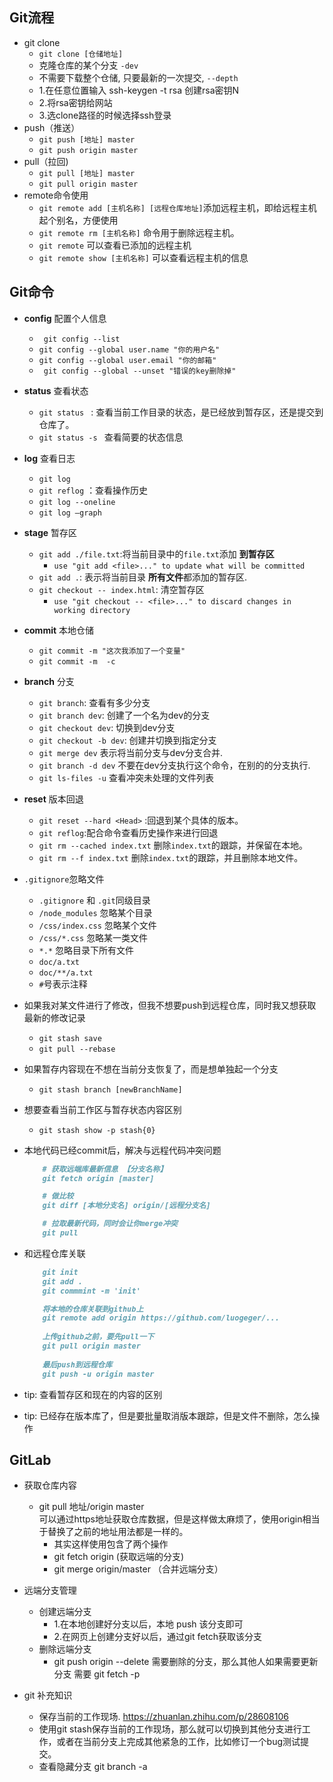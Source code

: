 ## Git流程
- git clone
    - `git clone [仓储地址]`
    - 克隆仓库的某个分支 `-dev`
    - 不需要下载整个仓储, 只要最新的一次提交, `--depth`
    - 1.在任意位置输入 ssh-keygen -t rsa 创建rsa密钥N
    - 2.将rsa密钥给网站
    - 3.选clone路径的时候选择ssh登录
- push（推送）
    - `git push [地址] master`
    - `git push origin master`
- pull（拉回)
    - `git pull [地址] master`
    - `git pull origin master`
- remote命令使用
    - `git remote add [主机名称] [远程仓库地址]`添加远程主机，即给远程主机起个别名，方便使用
    - `git remote rm [主机名称]` 命令用于删除远程主机。
    - `git remote` 可以查看已添加的远程主机
    - `git remote show [主机名称]` 可以查看远程主机的信息
    
    
## Git命令
- **config** 配置个人信息
    - ` git config --list`
    - ` git config --global user.name "你的用户名" `
    - ` git config --global user.email "你的邮箱" `
    - ` git config --global --unset "错误的key删除掉"`

- **status** 查看状态
    - `git status ` : 查看当前工作目录的状态，是已经放到暂存区，还是提交到仓库了。
    - `git status -s ` 查看简要的状态信息
     
- **log** 查看日志
    - `git log`
    - `git reflog` ：查看操作历史
    - `git log --oneline`
    - `git log –graph`  

- **stage** 暂存区
    - `git add ./file.txt`:将当前目录中的`file.txt`添加 **到暂存区**
        - `use "git add <file>..." to update what will be committed`
    - `git add .`: 表示将当前目录 **所有文件**都添加的暂存区.
    - `git checkout -- index.html`: 清空暂存区
        - `use "git checkout -- <file>..." to discard changes in working directory`
   
- **commit** 本地仓储
    - `git commit -m "这次我添加了一个变量" `
    - `git commit -m  -c`

- **branch** 分支
    - `git branch`: 查看有多少分支
    - `git branch dev`: 创建了一个名为dev的分支
    - `git checkout dev`: 切换到dev分支
    - `git checkout -b dev`: 创建并切换到指定分支
    - `git merge dev` 表示将当前分支与dev分支合并.  
    - `git branch -d dev` 不要在dev分支执行这个命令，在别的的分支执行.
    - `git ls-files -u` 查看冲突未处理的文件列表
       
- **reset** 版本回退
    - `git reset --hard <Head>` :回退到某个具体的版本。
    - `git reflog`:配合命令查看历史操作来进行回退 
    - `git rm --cached index.txt` 删除`index.txt`的跟踪，并保留在本地。
    - `git rm --f index.txt`     删除`index.txt`的跟踪，并且删除本地文件。

- `.gitignore`忽略文件
    - `.gitignore` 和 `.git`同级目录    
    - `/node_modules` 忽略某个目录
    - `/css/index.css` 忽略某个文件
    - `/css/*.css` 忽略某一类文件
    - `*.*` 忽略目录下所有文件
    - `doc/a.txt`
    - `doc/**/a.txt`
    - `#`号表示注释

- 如果我对某文件进行了修改，但我不想要push到远程仓库，同时我又想获取最新的修改记录
    - `git stash save`
    - `git pull --rebase`
    
- 如果暂存内容现在不想在当前分支恢复了，而是想单独起一个分支
    - `git stash branch [newBranchName]`

- 想要查看当前工作区与暂存状态内容区别
    - `git stash show -p stash{0}`

- 本地代码已经commit后，解决与远程代码冲突问题
    ```markdown
        # 获取远端库最新信息 【分支名称】
        git fetch origin [master]
    
        # 做比较
        git diff [本地分支名] origin/[远程分支名]
    
        # 拉取最新代码，同时会让你merge冲突
        git pull
    ```
   
- 和远程仓库关联
    ```markdown
        git init
        git add .
        git commmint -m 'init'
    
        将本地的仓库关联到github上
        git remote add origin https://github.com/luogeger/...
        
        上传github之前，要先pull一下
        git pull origin master
        
        最后push到远程仓库
        git push -u origin master
    ```

- tip: 查看暂存区和现在的内容的区别
- tip: 已经存在版本库了，但是要批量取消版本跟踪，但是文件不删除，怎么操作   

## GitLab
- 获取仓库内容
	- git pull 地址/origin master  
	可以通过https地址获取仓库数据，但是这样做太麻烦了，使用origin相当于替换了之前的地址用法都是一样的。
		-  其实这样使用包含了两个操作
		-  git fetch origin (获取远端的分支)
		-  git merge origin/master （合并远端分支）
		
- 远端分支管理
	- 创建远端分支
		- 1.在本地创建好分支以后，本地 push 该分支即可
		- 2.在网页上创建分支好以后，通过git fetch获取该分支
	- 删除远端分支
	    - git push origin --delete 需要删除的分支，那么其他人如果需要更新分支 需要 git fetch -p
	    
- git 补充知识
	- 保存当前的工作现场. https://zhuanlan.zhihu.com/p/28608106
	- 使用git stash保存当前的工作现场，那么就可以切换到其他分支进行工作，或者在当前分支上完成其他紧急的工作，比如修订一个bug测试提交。
	- 查看隐藏分支 git branch -a
	 

